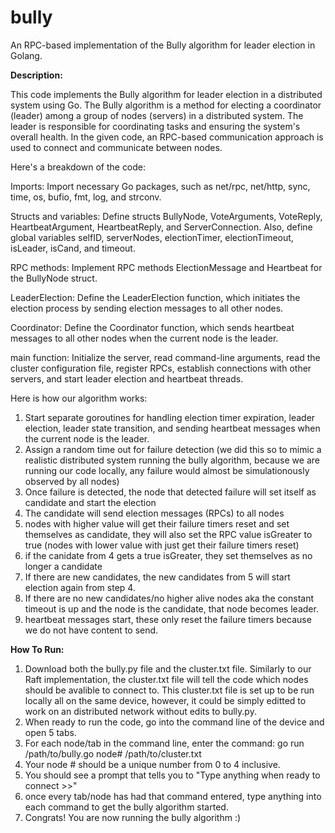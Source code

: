# bully
An RPC-based implementation of the Bully algorithm for leader election in Golang.

**Description:**

This code implements the Bully algorithm for leader election in a distributed system using Go. The Bully algorithm is a method for electing a coordinator (leader) among a group of nodes (servers) in a distributed system. The leader is responsible for coordinating tasks and ensuring the system's overall health. In the given code, an RPC-based communication approach is used to connect and communicate between nodes.

Here's a breakdown of the code:

Imports: Import necessary Go packages, such as net/rpc, net/http, sync, time, os, bufio, fmt, log, and strconv.

Structs and variables: Define structs BullyNode, VoteArguments, VoteReply, HeartbeatArgument, HeartbeatReply, and ServerConnection. Also, define global variables selfID, serverNodes, electionTimer, electionTimeout, isLeader, isCand, and timeout.

RPC methods: Implement RPC methods ElectionMessage and Heartbeat for the BullyNode struct.

LeaderElection: Define the LeaderElection function, which initiates the election process by sending election messages to all other nodes.

Coordinator: Define the Coordinator function, which sends heartbeat messages to all other nodes when the current node is the leader.

main function: Initialize the server, read command-line arguments, read the cluster configuration file, register RPCs, establish connections with other servers, and start leader election and heartbeat threads.

Here is how our algorithm works:

1. Start separate goroutines for handling election timer expiration, leader election, leader state transition, and sending heartbeat messages when the current node is the leader.
2. Assign a random time out for failure detection (we did this so to mimic a realistic distributed system running the bully algorithm, because we are running our code locally, any failure would almost be simulationously observed by all nodes)
3. Once failure is detected, the node that detected failure will set itself as candidate and start the election
4. The candidate will send election messages (RPCs) to all nodes
5. nodes with higher value will get their failure timers reset and set themselves as candidate, they will also set the RPC value isGreater to true (nodes with lower value with just get their failure timers reset)
6. if the canidate from 4 gets a true isGreater, they set themselves as no longer a candidate
7. If there are new candidates, the new candidates from 5 will start election again from step 4.
8. If there are no new candidates/no higher alive nodes aka the constant timeout is up and the node is the candidate, that node becomes leader.
9. heartbeat messages start, these only reset the failure timers because we do not have content to send.

**How To Run:** 
1. Download both the bully.py file and the cluster.txt file. Similarly to our Raft implementation, the cluster.txt file will tell the code which nodes should be avalible to connect to. This cluster.txt file is set up to be run locally all on the same device, however, it could be simply editted to work on an distributed network without edits to bully.py.
2. When ready to run the code, go into the command line of the device and open 5 tabs.
3. For each node/tab in the command line, enter the command: go run /path/to/bully.go node# /path/to/cluster.txt
4. Your node # should be a unique number from 0 to 4 inclusive.
5. You should see a prompt that tells you to "Type anything when ready to connect >>"
6. once every tab/node has had that command entered, type anything into each command to get the bully algorithm started.
7. Congrats! You are now running the bully algorithm :)
